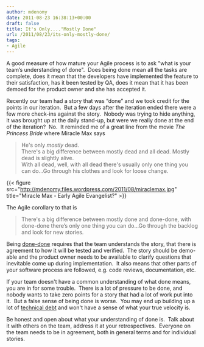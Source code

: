 ```yaml
---
author: mdenomy
date: 2011-08-23 16:38:13+00:00
draft: false
title: It's Only...."Mostly Done"
url: /2011/08/23/its-only-mostly-done/
tags:
- Agile
---
```


A good measure of how mature your Agile process is to ask "what is your team’s understanding of done".  Does being done mean all the tasks are complete, does it mean that the developers have implemented the feature to their satisfaction, has it been tested by QA, does it mean that it has been demoed for the product owner and she has accepted it.

Recently our team had a story that was “done” and we took credit for the points in our iteration.  But a few days after the iteration ended there were a few more check-ins against the story.  Nobody was trying to hide anything, it was brought up at the daily stand-up, but were we really done at the end of the iteration?  No.  It reminded me of a great line from the movie _The Princess Bride_ where Miracle Max says


<blockquote>
He's only <em>mostly</em> dead. 
<br/>
There's a big difference between mostly dead and all dead. Mostly dead is slightly alive. 
<br/>
With all dead, well, with all dead there's usually only one thing you can do…Go through his clothes and look for loose change.
</blockquote>

{{< figure src="http://mdenomy.files.wordpress.com/2011/08/miraclemax.jpg" title="Miracle Max - Early Agile Evangelist?" >}}

The Agile corollary to that is


<blockquote>There's a big difference between mostly done and done-done, with done-done there’s only one thing you can do…Go through the backlog and look for new stories.</blockquote>


Being [done-done](http://jamesshore.com/Agile-Book/done_done.html) requires that the team understands the story, that there is agreement to how it will be tested and verified.  The story should be demo-able and the product owner needs to be available to clarify questions that inevitable come up during implementation.  It also means that other parts of your software process are followed, e.g. code reviews, documentation, etc.

If your team doesn't have a common understanding of what done means, you are in for some trouble.  There is a lot of pressure to be done, and nobody wants to take zero points for a story that had a lot of work put into it.  But a false sense of being done is worse.  You may end up building up a lot of [technical debt](http://martinfowler.com/bliki/TechnicalDebt.html) and won't have a sense of what your true velocity is.

Be honest and open about what your understanding of done is.  Talk about it with others on the team, address it at your retrospectives.  Everyone on the team needs to be in agreement, both in general terms and for individual stories.
